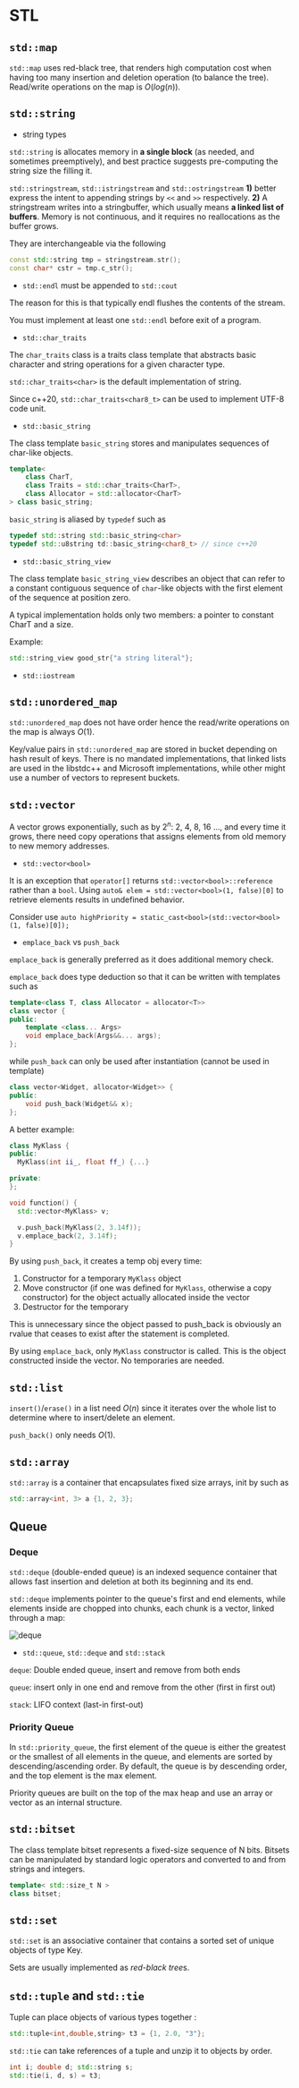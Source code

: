 # STL 

## `std::map`

`std::map` uses red-black tree, that renders high computation cost when having too many insertion and deletion operation (to balance the tree). Read/write operations on the map is $O\big(log(n)\big)$.

## `std::string`

* string types

`std::string` is allocates memory in **a single block** (as needed, and sometimes preemptively), and best practice suggests pre-computing the string size the filling it.

`std::stringstream`, `std::istringstream` and `std::ostringstream` **1)** better express the intent to appending strings by `<<` and `>>` respectively. **2)** A stringstream writes into a stringbuffer, which usually means **a linked list of buffers**. Memory is not continuous, and it requires no reallocations as the buffer grows.


They are interchangeable via the following
```cpp
const std::string tmp = stringstream.str();
const char* cstr = tmp.c_str();
```

* `std::endl` must be appended to `std::cout`

The reason for this is that typically endl flushes the contents of the stream.

You must implement at least one `std::endl` before exit of a program.

* `std::char_traits`

The `char_traits` class is a traits class template that abstracts basic character and string operations for a given character type.

`std::char_traits<char>` is the default implementation of string.

Since c++20, `std::char_traits<char8_t>` can be used to implement UTF-8 code unit.

* `std::basic_string`

The class template `basic_string` stores and manipulates sequences of char-like objects.

```cpp
template<
    class CharT,
    class Traits = std::char_traits<CharT>,
    class Allocator = std::allocator<CharT>
> class basic_string;
```

`basic_string` is aliased by `typedef` such as
```cpp
typedef std::string	std::basic_string<char>
typedef std::u8string td::basic_string<char8_t> // since c++20
```

* `std::basic_string_view`

The class template `basic_string_view` describes an object that can refer to a constant contiguous sequence of `char`-like objects with the first element of the sequence at position zero.

A typical implementation holds only two members: a pointer to constant CharT and a size.

Example:
```cpp
std::string_view good_str{"a string literal"};
```

* `std::iostream`



## `std::unordered_map`

`std::unordered_map` does not have order hence the read/write operations on the map is always $O(1)$.

Key/value pairs in `std::unordered_map` are stored in bucket depending on hash result of keys. There is no mandated implementations, that linked lists are used in the libstdc++ and Microsoft implementations, while other might use a number of vectors to represent buckets.

## `std::vector`

A vector grows exponentially, such as by $2^n$: $2$, $4$, $8$, $16$ ..., and every time it grows, there need copy operations that assigns elements from old memory to new memory addresses.

* `std::vector<bool>` 

It is an exception that `operator[]` returns `std::vector<bool>::reference` rather than a `bool`. Using `auto& elem = std::vector<bool>(1, false)[0]` to retrieve elements results in undefined behavior.

Consider use `auto highPriority = static_cast<bool>(std::vector<bool>(1, false)[0]);`

* `emplace_back` vs `push_back`

`emplace_back` is generally preferred as it does additional memory check.

`emplace_back` does type deduction so that it can be written with templates such as
```cpp
template<class T, class Allocator = allocator<T>>
class vector {
public:
    template <class... Args>
    void emplace_back(Args&&... args);
};
```
while `push_back` can only be used after instantiation (cannot be used in template)
```cpp
class vector<Widget, allocator<Widget>> {
public:
    void push_back(Widget&& x);
};
```

A better example:
```cpp
class MyKlass {
public:
  MyKlass(int ii_, float ff_) {...}

private:
};

void function() {
  std::vector<MyKlass> v;

  v.push_back(MyKlass(2, 3.14f));
  v.emplace_back(2, 3.14f);
}
```

By using `push_back`, it creates a temp obj every time:
1. Constructor for a temporary `MyKlass` object
2. Move constructor (if one was defined for `MyKlass`, otherwise a copy constructor) for the object actually allocated inside the vector
3. Destructor for the temporary

This is unnecessary since the object passed to push_back is obviously an rvalue that ceases to exist after the statement is completed.

By using `emplace_back`, only `MyKlass` constructor is called. This is the object constructed inside the vector. No temporaries are needed.

## `std::list`

`insert()`/`erase()` in a list need $O(n)$ since it iterates over the whole list to determine where to insert/delete an element.

`push_back()` only needs $O(1)$.

## `std::array`

`std::array` is a container that encapsulates fixed size arrays, init by such as 
```cpp
std::array<int, 3> a {1, 2, 3};
```

## Queue

### Deque

`std::deque` (double-ended queue) is an indexed sequence container that allows fast insertion and deletion at both its beginning and its end.

`std::deque` implements pointer to the queue's first and end elements, while elements inside are chopped into chunks, each chunk is a vector, linked through a map:

![deque](imgs/deque.png "deque")

* `std::queue`, `std::deque` and `std::stack`

`deque`: Double ended queue, insert and remove from both ends

`queue`: insert only in one end and remove from the other (first in first out)

`stack`: LIFO context (last-in first-out)

### Priority Queue

In `std::priority_queue`, the first element of the queue is either the greatest or the smallest of all elements in the queue, and elements are sorted by descending/ascending order.
By default, the queue is by descending order, and the top element is the max element.

Priority queues are built on the top of the max heap and use an array or vector as an internal structure. 

## `std::bitset`

The class template bitset represents a fixed-size sequence of N bits. Bitsets can be manipulated by standard logic operators and converted to and from strings and integers.

```cpp
template< std::size_t N >
class bitset;
```

## `std::set`

`std::set` is an associative container that contains a sorted set of unique objects of type Key. 

Sets are usually implemented as *red-black tree*s.

## `std::tuple` and `std::tie`

Tuple can place objects of various types together :
```cpp
std::tuple<int,double,string> t3 = {1, 2.0, "3"};
```

`std::tie` can take references of a tuple and unzip it to objects by order.

```cpp
int i; double d; std::string s;
std::tie(i, d, s) = t3;
```
